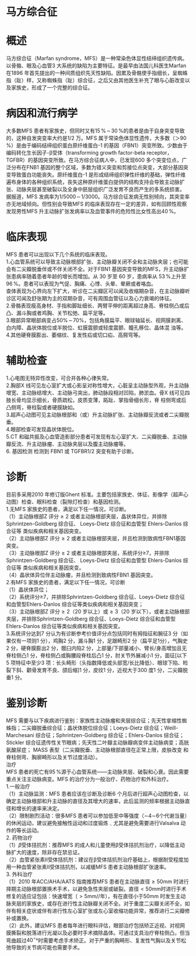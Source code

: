 # 马方综合征  
# 概述  
马方综合征（Marfan syndrome，MFS）是一种常染色体显性结缔组织遗传病。以骨骼、眼及心血管3 大系统的缺陷为主要特征。是最早由法国儿科医生Marfan在1896 年首先提出的一种间质组织先天性缺陷。因累及骨骼使手指细长，呈蜘蛛指（趾）样，又称蜘蛛指（趾）综合征，之后又由其他医生补充了眼与心脏改变以及家族史，形成了一个完整的综合征。  
# 病因和流行病学  
大多数MFS 患者有家族史，但同时又有$15\,\%\!\sim\!30\,\%$的患者是由于自身突变导致的，这种自发突变率大约是1/2 万。MFS 属于常染色体显性遗传，大多数（＞$90\,\%$）是由于编码结缔组织蛋白原纤维蛋白-1 的基因（FBN1）突变所致。少数由于编码转化生长因子-β受体（transforming growth factor-beta receptor，TGFBR）的基因突变所致。在马方综合征病人中，已发现600 多个突变位点，广泛分布在FNB1 基因的整个区域，多数为错义突变和剪接位点突变，大部分基因突变导致蛋白功能丧失。原纤维蛋白-1 是形成结缔组织弹性纤维的基础，弹性纤维遍布身体的各种组织系统，丧失这种原纤维蛋白提供的结构支持会导致主动脉扩张、动脉夹层甚至破裂以及全身中胚层组织广泛发育不良而产生的多系统损害。  
据报道，MFS 发病率为$1/5000\!\sim\!1/3000$。马方综合征发病无性别倾向，其突变率亦无地域倾向。但性别会导致MFS 的临床表现存在一定的差异，如有回顾性观察发现男性MFS 升主动脉扩张发病率以及血管事件的危险性比女性高出$40\,\%$。  
# 临床表现  
MFS 患者可以出现以下几个系统的临床表现。  
1.心血管系统可以导致主动脉根部扩张、主动脉瓣关闭不全和主动脉夹层；也可能会有二尖瓣脱垂伴或不伴关闭不全。对于FBN1 基因突变导致的MFS，升主动脉扩张患病率随着患者年龄的增长而增加。从 30  岁至 60  岁，患病率从 $53\,\%$上升至$96\,\%$。患者可以表现为气促、胸痛、心悸、头晕、晕厥或者咯血。  
查体表现为心界向左下扩大，听诊在二尖瓣区可以闻及收缩期杂音，在主动脉瓣听诊区可闻及舒张期为主的双期杂音，可有周围血管征以及心力衰竭的体征。  
2.骨骼表现瘦高身材、手指和脚趾细长、两臂平伸的距离超过身高、脊柱侧凸或后凸、漏斗胸或者鸡胸、关节松弛、扁平足等。  
3.眼部异常眼部病变占$50\%\!\sim\!70\%$，包括角膜扁平、眼球轴延长、视网膜剥离、白内障、晶状体脱位或半脱位、虹膜震颤或轻度震颤、瞳孔移位、晶体混 浊等。  
4.其他硬脊膜膨出、萎缩纹、复发性疝或切口疝、高腭穹等。  
# 辅助检查  
1.心电图无特异性改变，可合并各种心律失常。  
2.胸部X 线可见左心室扩大或心影呈对称性增大，心脏呈主动脉型外观，升主动脉增宽、主动脉结增大、主动脉弓突出，肺动脉段相对凹陷，肺淤血。骨X  线可见四肢长骨均显示细长，骨质疏松，皮质变薄，跖趾、掌指骨细长形，脊 柱侧弯或后凸侧弯，脊柱裂或者硬膜缺如。  
3.超声心动图可见主动脉根部和（或）升主动脉扩张、主动脉瓣反流或者二尖瓣脱垂。  
4.眼部检查可发现晶状体脱位。  
5.CT 和磁共振及心血管造影部分患者可发现有左心室扩大、二尖瓣脱垂、主动脉瓣反流、升主动脉瘤、主动脉夹层以及腹主动脉瘤等。  
6. 基因检测 检测到 FBN1  或 TGFBR1/2  突变有助于诊断。  
# 诊断  
目前多采用2010 年修订版Ghent 标准。主要包括家族史、体征、影像学（超声心动图）检查、眼科检查（裂隙灯检查）和基因检测。  
1.无MFS 家族史的患者，满足以下任一情况，可诊断。  
（1）主动脉根部Z 评分${\geqslant}2$ 或者主动脉根部夹层，晶状体异位，并排除Sphrintzen-Goldberg  综合征、 Loeys-Dietz  综合征和血管型 Ehlers-Danlos  综合征等 类似疾病和相关基因突变。  
（2）主动脉根部Z 评分${\geqslant}2$ 或者主动脉根部夹层，并且检测到致病性FBN1基因突变。  
（3）主动脉根部Z 评分${\geqslant}2$ 或者主动脉根部夹层，系统评分≥7，并排除Sphrintzen-Goldberg  综合征、 Loeys-Dietz  综合征和血管型 Ehlers-Danlos  综合征等 类似疾病和相关基因突变。  
（4）晶状体异位伴主动脉瘤，并且检测到致病性FBN1 基因突变。  
2.有MFS 家族史的患者，满足以下任一情况，可诊断  
（1）晶状体异位；  
（2）系统评分≥7，并排除Sphrintzen-Goldberg 综合征、Loeys-Dietz 综合征和血管型Ehlers-Danlos 综合征等类似疾病和相关基因突变；  
（3）主动脉根部Z 评分${\geqslant}2$（20 岁以上）或${\geqslant}3$（20 岁以下），或者主动脉根部夹层，并排除Sphrintzen-Goldberg 综合征、Loeys-Dietz 综合征和血管型Ehlers-Danlos 综合征等类似疾病和相关基因突变。  
3.系统评分达到7 分认为有诊断参考价值评分点包括同时有拇指征和腕征3 分（如果仅有一项则1 分），鸡胸2 分，漏斗胸1 分，足跟畸形2 分（扁平足1分），气胸史2 分，硬脊膜膨出2 分，髋臼内陷2 分，上部量/下部量减小、臂长/身高增加且无脊柱侧凸1 分，脊柱侧凸或胸腰段脊柱后凸1 分，肘关节外展减小1 分，面征[以下5 项特征中至少3 项：长头畸形（头指数降低或头部宽/长比降低）、眼球下陷、睑裂下斜、颧骨发育不良、颌后缩]1 分，皮纹1 分，近视大于300 度1 分，二尖瓣脱垂1 分。  
# 鉴别诊断  
MFS 需要与以下疾病进行鉴别：家族性主动脉瘤和夹层综合征；先天性挛缩性蜘蛛指；二尖瓣脱垂综合征；晶状体脱位综合征；Loeys-Dietz 综合征；Weill-Marchesani 综合征；Sphrintzen-Goldberg 综合征；Ehlers-Danlos 综合征；Stickler 综合征遗传性关节眼病；先天性二叶瓣主动脉瓣病变伴主动脉病变；高胱氨酸尿症； MASS  表型（二尖瓣脱垂、主动脉根部直径在正常上限，皮肤改变 和脊柱侧弯、胸廓畸形以及关节过度活动）。  
治疗  
MFS 患者的死亡有$95\,\%$源于心血管系统——主动脉夹层、破裂和心衰。因此需要重点关注主动脉病变。MFS 的治疗分为一般治疗、药物治疗和外科治疗。  
1.一般治疗  
（1）主动脉监测：MFS 患者应该在诊断及诊断6 个月后进行超声心动图检查，以确定主动脉根部和升主动脉的直径及其增大的速率，此后监测的频率根据主动脉直径和增长的速率来决定。  
（2）限制剧烈活动：很多MFS 患者可以参加低至中等强度（$\mathord{\sim}4\mathord{\sim}6$个代谢当量）的休闲运动，建议避免接触性运动和过度锻炼﹑尤其是避免需要进行Valsalva 动作的等长运动。  
2. 药物治疗  
（1）$\beta$受体拮抗剂：推荐MFS 的成人和儿童使用β受体拮抗剂治疗，以降低主动脉扩大的速度，除非存在禁忌证。  
（2）血管紧张素Ⅱ受体拮抗剂：建议在β受体拮抗剂治疗基础上，根据耐受程度加用一种血管紧张素Ⅱ受体拮抗剂，以减缓MFS 患者主动脉根部扩张速率。  
3. 外科治疗  
（1）2010 年ACC/AHA/AATS 指南推荐MFS 患者在主动脉直径${\geqslant}50\mathrm{mm}$ 时进行择期主动脉根部置换术手术，以避免急性夹层或破裂。直径${<}50\mathrm{mm}$时进行手术修复的适应证包括：快速增宽（${>}5\mathrm{mm}/$/年），有在直径小于$50\mathrm{mm}$ 时发生主动脉夹层的家族史，或存在进行性主动脉瓣关闭不全。对于重度二尖瓣关闭不全，如伴有相关症状或伴有进行性左心室扩张或左心室收缩功能异常，推荐进行二尖瓣修补或置换。  
（2）此外，建议MFS 患者每年进行眼科评估，眼部治疗包括矫正近视、对视网膜撕裂和脱落进行光凝以及必要时手术摘除晶体。可通过支具治疗脊柱侧凸，但当弯曲超过$40^{\circ}$°时需要考虑手术矫正。对于严重的胸畸形、复发性气胸以及关节松弛导致的关节病可能也需要手术。  

